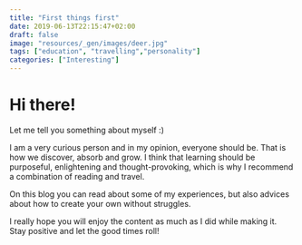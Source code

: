 ```yaml
---
title: "First things first"
date: 2019-06-13T22:15:47+02:00
draft: false
image: "resources/_gen/images/deer.jpg"
tags: ["education", "travelling","personality"]
categories: ["Interesting"]
---
```

# Hi there!

Let me tell you something about myself :)

I am a very curious person and in my opinion, everyone should be. That is how we discover, absorb and grow.
I think that learning should be purposeful, enlightening and thought-provoking, which is why I recommend a combination of reading and travel.

On this blog you can read about some of my experiences, but also advices about how to create your own without struggles.
 
 I really hope you will enjoy the content as much as I did while making it. Stay positive and let the good times roll!
